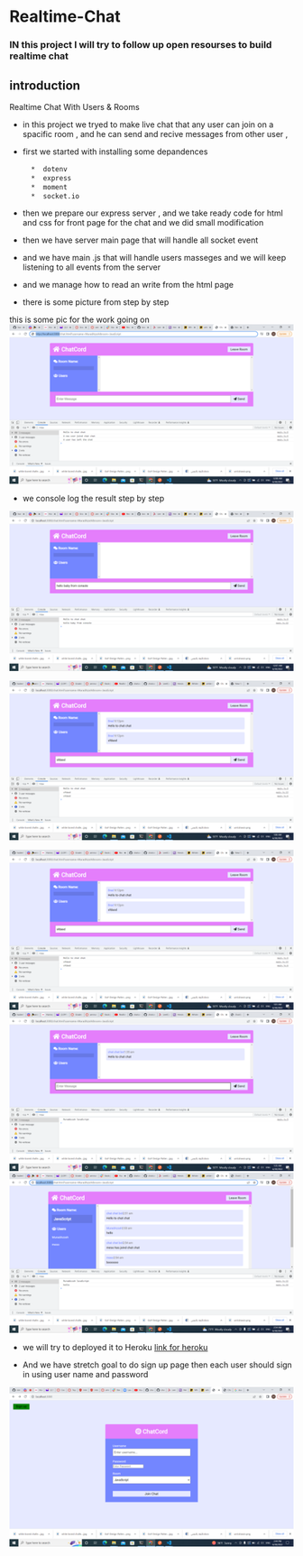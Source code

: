# Realtime-Chat
### IN this project I will try to follow up open resourses to build realtime chat 

## introduction 
Realtime Chat With Users & Rooms 
* in this project we tryed to make live chat that any user can join on a spacific room , and he can send and recive messages from other user , 
* first we started with  installing some depandences 

        *  dotenv
        *  express
        *  moment
        *  socket.io


* then we prepare our express server   , and we take ready code for html and css for front page for the chat and we did small modification 
* then we have server main page that will handle all socket event 

* and we have main .js that will handle users masseges and we will keep listening to all events from the server 

* and we manage how to read an write from the html page 
* there is some picture from step by step 

this is some pic for the work going on 
![link](./public/image/Screenshot%20(332).png)
* we console log the result step by step 

![link](./public/image/Screenshot%20(333).png)

![link](./public/image/Screenshot%20(334).png)

![link](./public/image/Screenshot%20(335).png)
![link](./public/image/Screenshot%20(336).png)
![link](./public/image/Screenshot%20(337).png)


* we will try to deployed it to Heroku 
[link for heroku](https://realtime-chat-team1.herokuapp.com/)

* And we have stretch goal to do sign up page then each user should sign in using user name and password

![link](./public/image/Screenshot%20(338).png) 